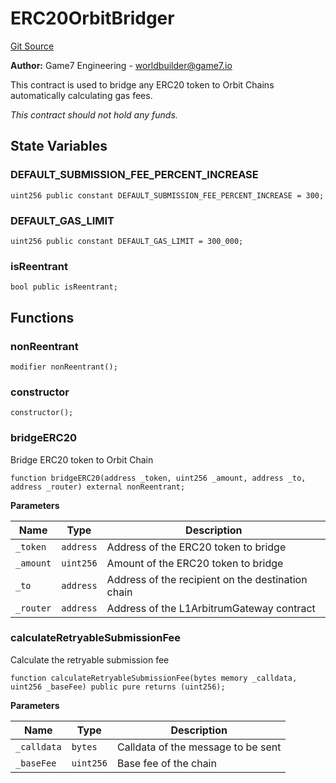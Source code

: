 # ERC20OrbitBridger
[Git Source](https://github.com/G7DAO/protocol/blob/f0f83a37294cdf00eb87c0478d9db8879b5b60dc/contracts/bridge/ERC20OrbitBridger.sol)

**Author:**
Game7 Engineering - worldbuilder@game7.io

This contract is used to bridge any ERC20 token to Orbit Chains automatically calculating gas fees.

*This contract should not hold any funds.*


## State Variables
### DEFAULT_SUBMISSION_FEE_PERCENT_INCREASE

```solidity
uint256 public constant DEFAULT_SUBMISSION_FEE_PERCENT_INCREASE = 300;
```


### DEFAULT_GAS_LIMIT

```solidity
uint256 public constant DEFAULT_GAS_LIMIT = 300_000;
```


### isReentrant

```solidity
bool public isReentrant;
```


## Functions
### nonReentrant


```solidity
modifier nonReentrant();
```

### constructor


```solidity
constructor();
```

### bridgeERC20

Bridge ERC20 token to Orbit Chain


```solidity
function bridgeERC20(address _token, uint256 _amount, address _to, address _router) external nonReentrant;
```
**Parameters**

|Name|Type|Description|
|----|----|-----------|
|`_token`|`address`|Address of the ERC20 token to bridge|
|`_amount`|`uint256`|Amount of the ERC20 token to bridge|
|`_to`|`address`|Address of the recipient on the destination chain|
|`_router`|`address`|Address of the L1ArbitrumGateway contract|


### calculateRetryableSubmissionFee

Calculate the retryable submission fee


```solidity
function calculateRetryableSubmissionFee(bytes memory _calldata, uint256 _baseFee) public pure returns (uint256);
```
**Parameters**

|Name|Type|Description|
|----|----|-----------|
|`_calldata`|`bytes`|Calldata of the message to be sent|
|`_baseFee`|`uint256`|Base fee of the chain|


